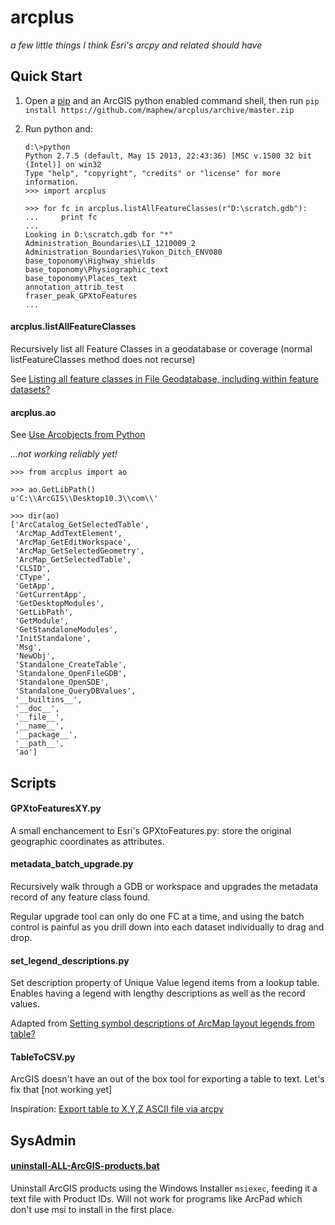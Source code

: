 arcplus
=======
*a few little things I think Esri's arcpy and related should have*


## Quick Start

 1. Open a [pip](https://pip.pypa.io/en/latest/installing.html) and an ArcGIS python enabled command shell, then run
    `pip install https://github.com/maphew/arcplus/archive/master.zip`
 2. Run python and:

    ``` 
    d:\>python
    Python 2.7.5 (default, May 15 2013, 22:43:36) [MSC v.1500 32 bit (Intel)] on win32
    Type "help", "copyright", "credits" or "license" for more information.
    >>> import arcplus   
    
    >>> for fc in arcplus.listAllFeatureClasses(r"D:\scratch.gdb"):
    ...     print fc
    ...
    Looking in D:\scratch.gdb for "*"
    Administration_Boundaries\LI_1210009_2
    Administration_Boundaries\Yukon_Ditch_ENV080
    base_toponomy\Highway_shields
    base_toponomy\Physiographic_text
    base_toponomy\Places_text
    annotation_attrib_test
    fraser_peak_GPXtoFeatures
    ...
    ```     



#### arcplus.listAllFeatureClasses
Recursively list all Feature Classes in a geodatabase or coverage (normal listFeatureClasses method does not recurse)

See [Listing all feature classes in File Geodatabase, including within feature datasets?](http://gis.stackexchange.com/questions/5893/listing-all-feature-classes-in-file-geodatabase-including-within-feature-datase)

#### arcplus.ao
See [Use Arcobjects from Python](http://gis.stackexchange.com/questions/80/how-do-i-access-arcobjects-from-python/)

*...not working reliably yet!*

    >>> from arcplus import ao
    
    >>> ao.GetLibPath()
    u'C:\\ArcGIS\\Desktop10.3\\com\\'

    >>> dir(ao)
    ['ArcCatalog_GetSelectedTable',
     'ArcMap_AddTextElement',
     'ArcMap_GetEditWorkspace',
     'ArcMap_GetSelectedGeometry',
     'ArcMap_GetSelectedTable',
     'CLSID',
     'CType',
     'GetApp',
     'GetCurrentApp',
     'GetDesktopModules',
     'GetLibPath',
     'GetModule',
     'GetStandaloneModules',
     'InitStandalone',
     'Msg',
     'NewObj',
     'Standalone_CreateTable',
     'Standalone_OpenFileGDB',
     'Standalone_OpenSDE',
     'Standalone_QueryDBValues',
     '__builtins__',
     '__doc__',
     '__file__',
     '__name__',
     '__package__',
     '__path__',
     'ao']




## Scripts

#### GPXtoFeaturesXY.py

A small enchancement to Esri's GPXtoFeatures.py: store the original geographic coordinates as attributes.

####  metadata_batch_upgrade.py

Recursively walk through a GDB or workspace and upgrades the metadata record of any feature class found.

Regular upgrade tool can only do one FC at a time, and using the batch control is painful as you drill down into each dataset individually to drag and drop.

#### set_legend_descriptions.py
 
Set description property of Unique Value legend items from a lookup table. Enables having a legend with lengthy descriptions as well as the record values.

Adapted from [Setting symbol descriptions of ArcMap layout legends from table?](http://gis.stackexchange.com/questions/102956/setting-symbol-descriptions-of-arcmap-layout-legends-from-table/)


#### TableToCSV.py

ArcGIS doesn't have an out of the box tool for exporting a table to text. Let's fix that
[not working yet]

Inspiration: [Export table to X,Y,Z ASCII file via arcpy](http://gis.stackexchange.com/questions/17933/export-table-to-x-y-z-ascii-file-via-arcpy)



SysAdmin
--------

#### [uninstall-ALL-ArcGIS-products.bat](SysAdmin/uninstall-ALL-ArcGIS-products.md)

Uninstall ArcGIS products using the Windows Installer `msiexec`, feeding it a text file with Product IDs. Will not work for programs like ArcPad which don't use msi to install in the first place.  